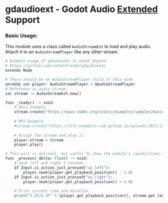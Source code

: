 # gdaudioext - Godot Audio [Extended](https://en.wikipedia.org/wiki/Libavcodec#Implemented_audio_codecs) Support

### Basic Usage:

This module uses a class called `AudioStreamExt` to load and play audio. Attach it to an `AudioStreamPlayer` like any other stream.

```py
# Example usage of gdaudioext in Godot Engine.
# https://github.com/nathanfranke/gdaudioext/
extends Node

# There should be an AudioStreamPlayer child of this node.
onready var player: AudioStreamPlayer = $AudioStreamPlayer
# Reference to audio stream.
var stream := AudioStreamExt.new()

func _ready() -> void:
	# Opus Example
	stream.create("https://opus-codec.org/static/examples/samples/music_orig.wav")
	
	# MP3 Example
	#stream.create("https://file-examples-com.github.io/uploads/2017/11/file_example_MP3_5MG.mp3")
	
	# Assign the stream and play it.
	player.stream = stream
	player.play()

# This part is optional, but useful to show the module's capabilities.
func _process(_delta: float) -> void:
	# Seek left and right 5 seconds.
	if Input.is_action_just_pressed("ui_left"):
		player.seek(player.get_playback_position() - 5.0)
	if Input.is_action_just_pressed("ui_right"):
		player.seek(player.get_playback_position() + 5.0)
	
	# Print current time and duration.
	print("%.3f/%.3f" % [player.get_playback_position(), stream.get_length()])

```

